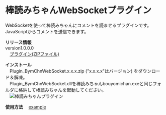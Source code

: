 ﻿棒読みちゃんWebSocketプラグイン
================================
WebSocketを使って棒読みちゃんにコメントを読ませるプラグインです。  
JavaScriptからコメントを送信できます。  

**リリース情報**  
version1.0.0.0  
　[プラグイン(ZIPファイル)](https://github.com/ryujimiya/Plugin_BymChnWebSocket/blob/master/publish/)  


**インストール**  
　Plugin_BymChnWebSocket.x.x.x.zip ("x.x.x.x"はバージョン) をダウンロード＆解凍。  
　Plugin_BymChnWebSocket.dllを棒読みちゃんbouyomichan.exeと同じフォルダに格納して棒読みちゃんを起動してください。  
　![棒読みちゃんプラグイン](https://qiita-image-store.s3.amazonaws.com/0/252253/be2cec1a-9a1f-5643-67cf-7c7349cf83f5.jpeg)  

**使用方法**
　[example](https://github.com/ryujimiya/Plugin_BymChnWebSocket/blob/master/src/example/)
